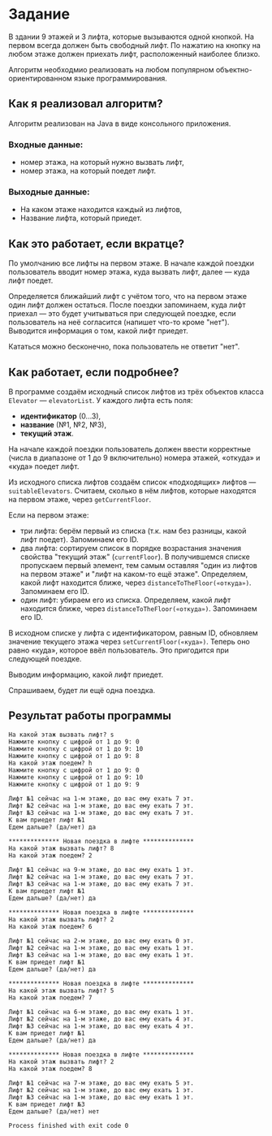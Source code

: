 # Задание
В здании 9 этажей и 3 лифта, которые вызываются одной кнопкой. На первом всегда должен быть свободный лифт. По нажатию на кнопку на любом этаже должен приехать лифт, расположенный наиболее близко.

Алгоритм необходмио реализовать на любом популярном объектно-ориентированном языке программирования.

## Как я реализовал алгоритм?
Алгоритм реализован на Java в виде консольного приложения.

### Входные данные:
* номер этажа, на который нужно вызвать лифт,
* номер этажа, на который поедет лифт.

### Выходные данные:
* На каком этаже находится каждый из лифтов,
* Название лифта, который приедет.

## Как это работает, если вкратце?
По умолчанию все лифты на первом этаже. В начале каждой поездки пользователь вводит номер этажа, куда вызвать лифт, далее — куда лифт поедет.

Определяется ближайший лифт с учётом того, что на первом этаже один лифт должен остаться. После поездки запоминаем, куда лифт приехал — это будет учитываться при следующей поездке, если пользователь на неё согласится (напишет что-то кроме "нет"). Выводится информация о том, какой лифт приедет.

Кататься можно бесконечно, пока пользователь не ответит "нет".

## Как работает, если подробнее?
В программе создаём исходный список лифтов из трёх объектов класса ```Elevator``` — ```elevatorList```. У каждого лифта есть поля:
* **идентификатор** (0...3),
* **название** (№1, №2, №3),
* **текущий этаж**.

На начале каждой поездки пользователь должен ввести корректные (числа в диапазоне от 1 до 9 включительно) номера этажей, «откуда» и «куда» поедет лифт.

Из исходного списка лифтов создаём список «подходящих» лифтов — ```suitableElevators```. Считаем, сколько в нём лифтов, которые находятся на первом этаже, через ```getCurrentFloor```.

Если на первом этаже:
* три лифта: берём первый из списка (т.к. нам без разницы, какой лифт поедет). Запоминаем его ID.
* два лифта: сортируем список в порядке возрастания значения свойства "текущий этаж" (```currentFloor```). В получившемся списке пропускаем первый элемент, тем самым оставляя "один из лифтов на первом этаже" и "лифт на каком-то ещё этаже". Определяем, какой лифт находится ближе, через ```distanceToTheFloor(«откуда»)```. Запоминаем его ID.
* один лифт: убираем его из списка. Определяем, какой лифт находится ближе, через ```distanceToTheFloor(«откуда»)```. Запоминаем его ID.

В исходном списке у лифта с идентификатором, равным ID, обновляем значение текущего этажа через ```setCurrentFloor(«куда»)```. Теперь оно равно «куда», которое ввёл пользователь. Это пригодится при следующей поездке.

Выводим информацию, какой лифт приедет.

Спрашиваем, будет ли ещё одна поездка.

## Результат работы программы
```************** Новая поездка в лифте **************
На какой этаж вызвать лифт? s
Нажмите кнопку с цифрой от 1 до 9: 0
Нажмите кнопку с цифрой от 1 до 9: 10
Нажмите кнопку с цифрой от 1 до 9: 8
На какой этаж поедем? h
Нажмите кнопку с цифрой от 1 до 9: 0
Нажмите кнопку с цифрой от 1 до 9: 10
Нажмите кнопку с цифрой от 1 до 9: 9

Лифт №1 сейчас на 1-м этаже, до вас ему ехать 7 эт.
Лифт №2 сейчас на 1-м этаже, до вас ему ехать 7 эт.
Лифт №3 сейчас на 1-м этаже, до вас ему ехать 7 эт.
К вам приедет лифт №1
Едем дальше? (да/нет) да

************** Новая поездка в лифте **************
На какой этаж вызвать лифт? 8
На какой этаж поедем? 2

Лифт №1 сейчас на 9-м этаже, до вас ему ехать 1 эт.
Лифт №2 сейчас на 1-м этаже, до вас ему ехать 7 эт.
Лифт №3 сейчас на 1-м этаже, до вас ему ехать 7 эт.
К вам приедет лифт №1
Едем дальше? (да/нет) да

************** Новая поездка в лифте **************
На какой этаж вызвать лифт? 2
На какой этаж поедем? 6

Лифт №1 сейчас на 2-м этаже, до вас ему ехать 0 эт.
Лифт №2 сейчас на 1-м этаже, до вас ему ехать 1 эт.
Лифт №3 сейчас на 1-м этаже, до вас ему ехать 1 эт.
К вам приедет лифт №1
Едем дальше? (да/нет) да

************** Новая поездка в лифте **************
На какой этаж вызвать лифт? 5
На какой этаж поедем? 7

Лифт №1 сейчас на 6-м этаже, до вас ему ехать 1 эт.
Лифт №2 сейчас на 1-м этаже, до вас ему ехать 4 эт.
Лифт №3 сейчас на 1-м этаже, до вас ему ехать 4 эт.
К вам приедет лифт №1
Едем дальше? (да/нет) да

************** Новая поездка в лифте **************
На какой этаж вызвать лифт? 2
На какой этаж поедем? 8

Лифт №1 сейчас на 7-м этаже, до вас ему ехать 5 эт.
Лифт №2 сейчас на 1-м этаже, до вас ему ехать 1 эт.
Лифт №3 сейчас на 1-м этаже, до вас ему ехать 1 эт.
К вам приедет лифт №3
Едем дальше? (да/нет) нет

Process finished with exit code 0
